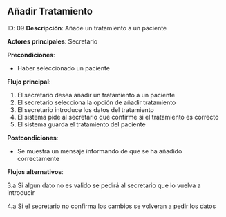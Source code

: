 ## Añadir Tratamiento

**ID**: 09
**Descripción**: Añade un tratamiento a un paciente

**Actores principales**: Secretario

**Precondiciones**:
* Haber seleccionado un paciente

**Flujo principal**:
1. El secretario desea añadir un tratamiento a un paciente
2. El secretario selecciona la opción de añadir tratamiento
3. El secretario introduce los datos del tratamiento
4. El sistema pide al secretario que confirme si el tratamiento es correcto
5. El sistema guarda el tratamiento del paciente

**Postcondiciones**:

* Se muestra un mensaje informando de que se ha añadido correctamente

**Flujos alternativos**:

3.a Si algun dato no es valido se pedirá al secretario que lo vuelva a introducir

4.a Si el secretario no confirma los cambios se volveran a pedir los datos
